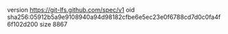 version https://git-lfs.github.com/spec/v1
oid sha256:05912b5a9e9108940a94d98182cfbe6e5ec23e0f6788cd7d0c0fa4f6f102d200
size 8867
